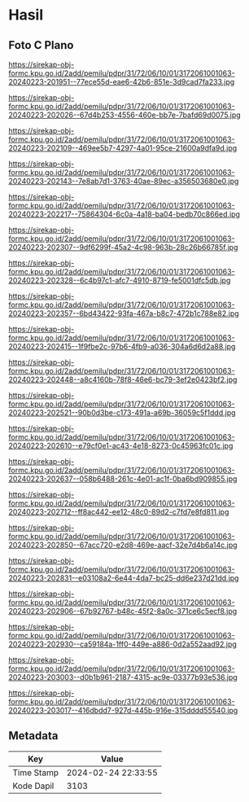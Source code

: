 # Hasil

## Foto C Plano

https://sirekap-obj-formc.kpu.go.id/2add/pemilu/pdpr/31/72/06/10/01/3172061001063-20240223-201951--77ece55d-eae6-42b6-851e-3d9cad7fa233.jpg

https://sirekap-obj-formc.kpu.go.id/2add/pemilu/pdpr/31/72/06/10/01/3172061001063-20240223-202026--67d4b253-4556-460e-bb7e-7bafd69d0075.jpg

https://sirekap-obj-formc.kpu.go.id/2add/pemilu/pdpr/31/72/06/10/01/3172061001063-20240223-202109--469ee5b7-4297-4a01-95ce-21600a9dfa9d.jpg

https://sirekap-obj-formc.kpu.go.id/2add/pemilu/pdpr/31/72/06/10/01/3172061001063-20240223-202143--7e8ab7d1-3763-40ae-89ec-a356503680e0.jpg

https://sirekap-obj-formc.kpu.go.id/2add/pemilu/pdpr/31/72/06/10/01/3172061001063-20240223-202217--75864304-6c0a-4a18-ba04-bedb70c866ed.jpg

https://sirekap-obj-formc.kpu.go.id/2add/pemilu/pdpr/31/72/06/10/01/3172061001063-20240223-202307--9df6299f-45a2-4c98-963b-28c26b66785f.jpg

https://sirekap-obj-formc.kpu.go.id/2add/pemilu/pdpr/31/72/06/10/01/3172061001063-20240223-202328--6c4b97c1-afc7-4910-8719-fe5001dfc5db.jpg

https://sirekap-obj-formc.kpu.go.id/2add/pemilu/pdpr/31/72/06/10/01/3172061001063-20240223-202357--6bd43422-93fa-467a-b8c7-472b1c788e82.jpg

https://sirekap-obj-formc.kpu.go.id/2add/pemilu/pdpr/31/72/06/10/01/3172061001063-20240223-202415--1f9fbe2c-97b6-4fb9-a036-304a6d6d2a88.jpg

https://sirekap-obj-formc.kpu.go.id/2add/pemilu/pdpr/31/72/06/10/01/3172061001063-20240223-202448--a8c4160b-78f8-46e6-bc79-3ef2e0423bf2.jpg

https://sirekap-obj-formc.kpu.go.id/2add/pemilu/pdpr/31/72/06/10/01/3172061001063-20240223-202521--90b0d3be-c173-491a-a69b-36059c5f1ddd.jpg

https://sirekap-obj-formc.kpu.go.id/2add/pemilu/pdpr/31/72/06/10/01/3172061001063-20240223-202610--e79cf0e1-ac43-4e18-8273-0c45963fc01c.jpg

https://sirekap-obj-formc.kpu.go.id/2add/pemilu/pdpr/31/72/06/10/01/3172061001063-20240223-202637--058b6488-261c-4e01-ac1f-0ba6bd909855.jpg

https://sirekap-obj-formc.kpu.go.id/2add/pemilu/pdpr/31/72/06/10/01/3172061001063-20240223-202712--ff8ac442-ee12-48c0-89d2-c7fd7e8fd811.jpg

https://sirekap-obj-formc.kpu.go.id/2add/pemilu/pdpr/31/72/06/10/01/3172061001063-20240223-202850--67acc720-e2d8-469e-aacf-32e7d4b6a14c.jpg

https://sirekap-obj-formc.kpu.go.id/2add/pemilu/pdpr/31/72/06/10/01/3172061001063-20240223-202831--e03108a2-6e44-4da7-bc25-dd6e237d21dd.jpg

https://sirekap-obj-formc.kpu.go.id/2add/pemilu/pdpr/31/72/06/10/01/3172061001063-20240223-202906--67b92767-b48c-45f2-8a0c-371ce6c5ecf8.jpg

https://sirekap-obj-formc.kpu.go.id/2add/pemilu/pdpr/31/72/06/10/01/3172061001063-20240223-202930--ca59184a-1ff0-449e-a886-0d2a552aad92.jpg

https://sirekap-obj-formc.kpu.go.id/2add/pemilu/pdpr/31/72/06/10/01/3172061001063-20240223-203003--d0b1b961-2187-4315-ac9e-03377b93e536.jpg

https://sirekap-obj-formc.kpu.go.id/2add/pemilu/pdpr/31/72/06/10/01/3172061001063-20240223-203017--416dbdd7-927d-445b-916e-315dddd55540.jpg


## Metadata

| Key        | Value               |
| ---------- | ------------------- |
| Time Stamp | 2024-02-24 22:33:55 |
| Kode Dapil | 3103                |



